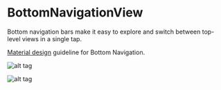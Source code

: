 # BottomNavigationView


Bottom navigation bars make it easy to explore and switch between top-level views in a single tap.

[Material design](https://material.google.com/components/bottom-navigation.html) guideline for Bottom Navigation.

![alt tag](https://github.com/pranaypatel512/BottomNavigationView/blob/master/device-2016-11-04-085408.png)

![alt tag](https://github.com/pranaypatel512/BottomNavigationView/blob/master/device-2016-11-04-085456.png)
